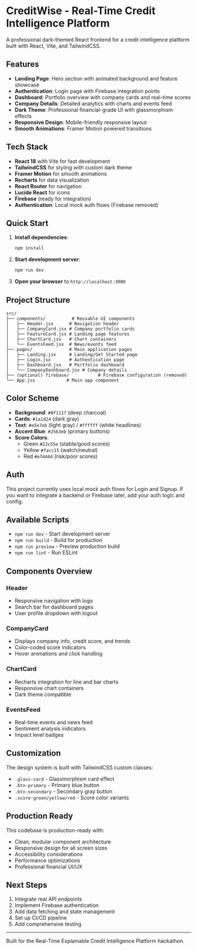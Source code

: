 # CreditWise - Real-Time Credit Intelligence Platform

A professional dark-themed React frontend for a credit intelligence platform built with React, Vite, and TailwindCSS.

## Features

- **Landing Page**: Hero section with animated background and feature showcase
- **Authentication**: Login page with Firebase integration points
- **Dashboard**: Portfolio overview with company cards and real-time scores
- **Company Details**: Detailed analytics with charts and events feed
- **Dark Theme**: Professional financial-grade UI with glassmorphism effects
- **Responsive Design**: Mobile-friendly responsive layout
- **Smooth Animations**: Framer Motion powered transitions

## Tech Stack

- **React 18** with Vite for fast development
- **TailwindCSS** for styling with custom dark theme
- **Framer Motion** for smooth animations
- **Recharts** for data visualization
- **React Router** for navigation
- **Lucide React** for icons
- **Firebase** (ready for integration)
 - **Authentication**: Local mock auth flows (Firebase removed)

## Quick Start

1. **Install dependencies**:
   ```bash
   npm install
   ```

2. **Start development server**:
   ```bash
   npm run dev
   ```

3. **Open your browser** to `http://localhost:3000`

## Project Structure

```
src/
├── components/          # Reusable UI components
│   ├── Header.jsx      # Navigation header
│   ├── CompanyCard.jsx # Company portfolio cards
│   ├── FeatureCard.jsx # Landing page features
│   ├── ChartCard.jsx   # Chart containers
│   └── EventsFeed.jsx  # News/events feed
├── pages/              # Main application pages
│   ├── Landing.jsx     # Landing/Get Started page
│   ├── Login.jsx       # Authentication page
│   ├── Dashboard.jsx   # Portfolio dashboard
│   └── CompanyDashboard.jsx # Company details
├── (optional) firebase/           # Firebase configuration (removed)
└── App.jsx            # Main app component
```

## Color Scheme

- **Background**: `#0f1117` (deep charcoal)
- **Cards**: `#1a1d24` (dark gray)
- **Text**: `#e5e7eb` (light gray) / `#ffffff` (white headlines)
- **Accent Blue**: `#2563eb` (primary buttons)
- **Score Colors**:
  - Green `#22c55e` (stable/good scores)
  - Yellow `#facc15` (watch/neutral)
  - Red `#ef4444` (risk/poor scores)

## Auth

This project currently uses local mock auth flows for Login and Signup. If you want to integrate a backend or Firebase later, add your auth logic and config.

## Available Scripts

- `npm run dev` - Start development server
- `npm run build` - Build for production
- `npm run preview` - Preview production build
- `npm run lint` - Run ESLint

## Components Overview

### Header
- Responsive navigation with logo
- Search bar for dashboard pages
- User profile dropdown with logout

### CompanyCard
- Displays company info, credit score, and trends
- Color-coded score indicators
- Hover animations and click handling

### ChartCard
- Recharts integration for line and bar charts
- Responsive chart containers
- Dark theme compatible

### EventsFeed
- Real-time events and news feed
- Sentiment analysis indicators
- Impact level badges

## Customization

The design system is built with TailwindCSS custom classes:

- `.glass-card` - Glassmorphism card effect
- `.btn-primary` - Primary blue button
- `.btn-secondary` - Secondary gray button
- `.score-green/yellow/red` - Score color variants

## Production Ready

This codebase is production-ready with:
- Clean, modular component architecture
- Responsive design for all screen sizes
- Accessibility considerations
- Performance optimizations
- Professional financial UI/UX

## Next Steps

1. Integrate real API endpoints
2. Implement Firebase authentication
3. Add data fetching and state management
4. Set up CI/CD pipeline
5. Add comprehensive testing

---

Built for the Real-Time Explainable Credit Intelligence Platform hackathon.